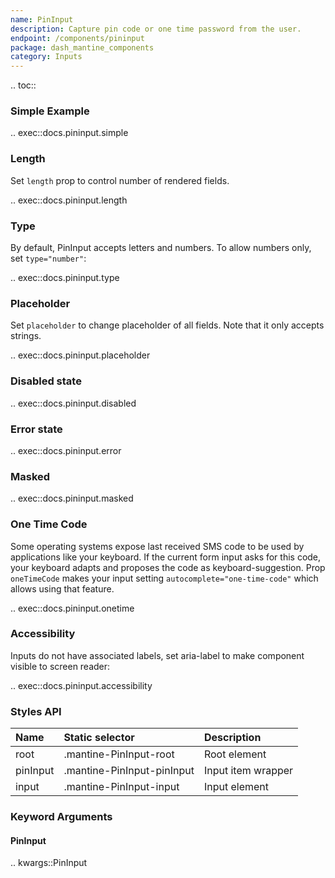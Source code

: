 ```yaml
---
name: PinInput
description: Capture pin code or one time password from the user.
endpoint: /components/pininput
package: dash_mantine_components
category: Inputs
---
```


.. toc::

### Simple Example

.. exec::docs.pininput.simple

### Length

Set `length` prop to control number of rendered fields.

.. exec::docs.pininput.length

### Type

By default, PinInput accepts letters and numbers. To allow numbers only, set `type="number"`:

.. exec::docs.pininput.type

### Placeholder
Set `placeholder` to change placeholder of all fields. Note that it only accepts strings.

.. exec::docs.pininput.placeholder

### Disabled state

.. exec::docs.pininput.disabled

### Error state

.. exec::docs.pininput.error

### Masked

.. exec::docs.pininput.masked

### One Time Code

Some operating systems expose last received SMS code to be used by applications like your keyboard.
If the current form input asks for this code, your keyboard adapts and proposes the code as keyboard-suggestion.
Prop `oneTimeCode` makes your input setting `autocomplete="one-time-code"` which allows using that feature.

.. exec::docs.pininput.onetime

### Accessibility

Inputs do not have associated labels, set aria-label to make component visible to screen reader:

.. exec::docs.pininput.accessibility

### Styles API

| Name     | Static selector            | Description        |
|:---------|:---------------------------|:-------------------|
| root     | .mantine-PinInput-root     | Root element       |
| pinInput | .mantine-PinInput-pinInput | Input item wrapper |
| input    | .mantine-PinInput-input    | Input element      |

### Keyword Arguments

#### PinInput

.. kwargs::PinInput
